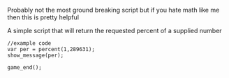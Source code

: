 Probably not the most ground breaking script but if you hate math like me then this is pretty helpful

A simple script that will return the requested percent of a supplied number

```gml
//example code
var per = percent(1,289631);
show_message(per);

game_end();
```